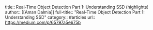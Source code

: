title:: Real-Time Object Detection Part 1: Understanding SSD (highlights)
author:: [[Aman Dalmia]]
full-title:: "Real-Time Object Detection Part 1: Understanding SSD"
category:: #articles
url:: https://medium.com/p/65797a5e675b